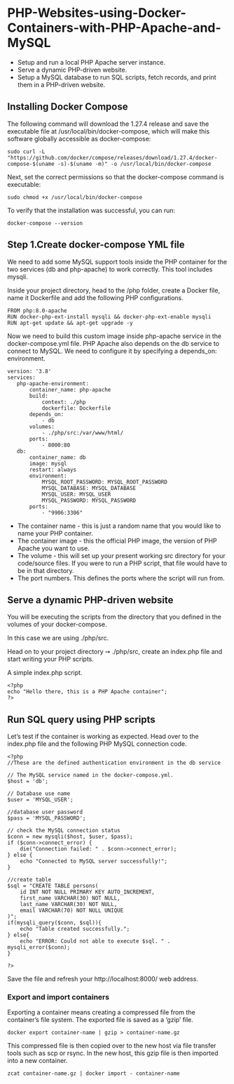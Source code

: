 # PHP-Websites-using-Docker-Containers-with-PHP-Apache-and-MySQL

* Setup and run a local PHP Apache server instance.
* Serve a dynamic PHP-driven website.
* Setup a MySQL database to run SQL scripts, fetch records, and print them in a PHP-driven website.

## Installing Docker Compose

The following command will download the 1.27.4 release and save the executable file at /usr/local/bin/docker-compose, which will make this software globally accessible as docker-compose:
```
sudo curl -L "https://github.com/docker/compose/releases/download/1.27.4/docker-compose-$(uname -s)-$(uname -m)" -o /usr/local/bin/docker-compose
```

Next, set the correct permissions so that the docker-compose command is executable:
```
sudo chmod +x /usr/local/bin/docker-compose
```
To verify that the installation was successful, you can run:
```
docker-compose --version
```
 ## Step 1.Create docker-compose YML file
 


We need to add some MySQL support tools inside the PHP container for the two services (db and php-apache) to work correctly. This tool includes mysqli.

Inside your project directory, head to the /php folder, create a Docker file, name it Dockerfile and add the following PHP configurations.

```
FROM php:8.0-apache
RUN docker-php-ext-install mysqli && docker-php-ext-enable mysqli
RUN apt-get update && apt-get upgrade -y

```

Now we need to build this custom image inside php-apache service in the docker-compose.yml file. PHP Apache also depends on the db service to connect to MySQL. We need to configure it by specifying a depends_on: environment.

 ```
 version: '3.8'
services:
    php-apache-environment:
        container_name: php-apache
        build:
            context: ./php
            dockerfile: Dockerfile
        depends_on:
            - db
        volumes:
            - ./php/src:/var/www/html/
        ports:
            - 8000:80
    db:
        container_name: db
        image: mysql
        restart: always
        environment:
            MYSQL_ROOT_PASSWORD: MYSQL_ROOT_PASSWORD
            MYSQL_DATABASE: MYSQL_DATABASE
            MYSQL_USER: MYSQL_USER
            MYSQL_PASSWORD: MYSQL_PASSWORD
        ports:
            - "9906:3306"
 
 ```
 
 * The container name - this is just a random name that you would like to name your PHP container.
 * The container image - this the official PHP image, the version of PHP Apache you want to use.
 * The volume - this will set up your present working src directory for your code/source files. If you were to run a PHP script, that file would have to be in that directory.
 * The port numbers. This defines the ports where the script will run from. 



## Serve a dynamic PHP-driven website

You will be executing the scripts from the directory that you defined in the volumes of your docker-compose.

In this case we are using ./php/src.

Head on to your project directory ➙ ./php/src, create an index.php file and start writing your PHP scripts.

A simple index.php script.

```
<?php
echo "Hello there, this is a PHP Apache container";
?>

```

## Run SQL query using PHP scripts

Let’s test if the container is working as expected. Head over to the index.php file and the following PHP MySQL connection code.

```
<?php
//These are the defined authentication environment in the db service

// The MySQL service named in the docker-compose.yml.
$host = 'db';

// Database use name
$user = 'MYSQL_USER';

//database user password
$pass = 'MYSQL_PASSWORD';

// check the MySQL connection status
$conn = new mysqli($host, $user, $pass);
if ($conn->connect_error) {
    die("Connection failed: " . $conn->connect_error);
} else {
    echo "Connected to MySQL server successfully!";
}

//create table
$sql = "CREATE TABLE persons(
    id INT NOT NULL PRIMARY KEY AUTO_INCREMENT,
    first_name VARCHAR(30) NOT NULL,
    last_name VARCHAR(30) NOT NULL,
    email VARCHAR(70) NOT NULL UNIQUE
)";
if(mysqli_query($conn, $sql)){
    echo "Table created successfully.";
} else{
    echo "ERROR: Could not able to execute $sql. " . mysqli_error($conn);
}

?>

```


Save the file and refresh your http://localhost:8000/ web address.


### Export and import containers
Exporting a container means creating a compressed file from the container’s file system. The exported file is saved as a ‘gzip’ file.
```
docker export container-name | gzip > container-name.gz
```

This compressed file is then copied over to the new host via file transfer tools such as scp or rsync. In the new host, this gzip file is then imported into a new container.
```
zcat container-name.gz | docker import - container-name
```


